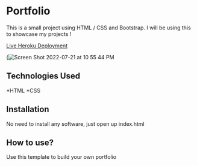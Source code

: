# Portfolio

This is a small project using HTML / CSS and Bootstrap. I will be using this to showcase my projects !

[Live Heroku Deployment](https://portfolio-izziah.herokuapp.com/)

(![Screen Shot 2022-07-21 at 10 55 44 PM](https://user-images.githubusercontent.com/107664478/180352924-fd18ef74-f7a8-4d22-b095-43072a3cf675.png)

## Technologies Used

*HTML
*CSS

## Installation

No need to install any software, just open up index.html

## How to use? 

Use this template to build your own portfolio 
